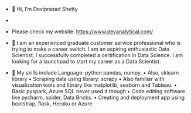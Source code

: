 - 👋 Hi, I’m Deviprasad Shetty
- 
- Please check my website:   https://www.devanalytical.com/

- 👀 I am an experienced graduate customer service professional who is trying to make a career switch. 
I am an aspiring enthusiastic Data Scientist. 
I successfully completed a certification in Data Science. 
I am looking for a launchpad to start my career as a Data Scientist.

- 🌱 My skills include Language: python pandas, numpy.
•	Also, sklearn library
•	Scraping data using library: scrapy
•	Also familiar with visualization tools and library like matplotlib, seaborn and Tableau.
•	Basic pyspark, Azure SQL never used it though
•	Code editing software like pycharm, spider, Data Bricks.
•	Creating and deployment app using bootstrap, flask, Heroku or Azure




